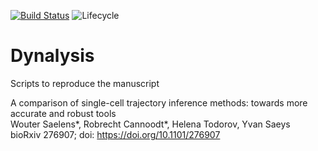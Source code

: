 [![Build Status](https://api.travis-ci.org/dynverse/dynalysis.svg)](https://travis-ci.org/dynverse/dynalysis)
![Lifecycle](https://img.shields.io/badge/lifecycle-experimental-orange.svg)

# Dynalysis

Scripts to reproduce the manuscript

A comparison of single-cell trajectory inference methods: towards more accurate and robust tools  
Wouter Saelens\*, Robrecht Cannoodt\*, Helena Todorov, Yvan Saeys  
bioRxiv 276907; doi: https://doi.org/10.1101/276907
